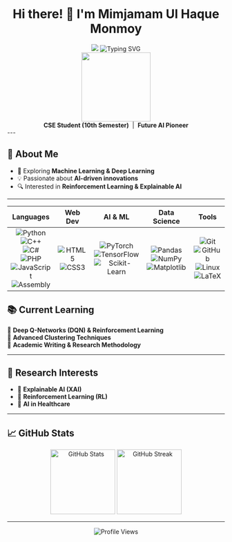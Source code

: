 <h1 align="center">Hi there! 👋 I'm Mimjamam Ul Haque Monmoy</h1>



<div align="center"> <img src="https://capsule-render.vercel.app/api?type=waving&color=0:181818,100:3a8dde&height=180&section=header&text=Mimjamam%20Ul%20Haque%20Monmoy&fontSize=38&fontAlignY=37&desc=AI%20Dreamer%20%7C%20Code%20Innovator&descSize=18" /> <img src="https://readme-typing-svg.demolab.com?font=Fira+Code&pause=700&color=3A8DDE&center=true&vCenter=true&width=500&lines=Hello+World!+I'm+Mimjamam+%F0%9F%91%8B;AI+Enthusiast+%7C+RL+Explorer+%7C+Futurist" alt="Typing SVG" /> </div>

<div align="center"> <img src="https://media.giphy.com/media/SWoSkN6DxTszqIKEqv/giphy.gif" width="160" /> <br> <b>CSE Student (10th Semester)</b> &nbsp;|&nbsp; <b>Future AI Pioneer</b> <br>  </div>
---

## 🚀 About Me  
- 🧠 Exploring **Machine Learning & Deep Learning**  
- 💡 Passionate about **AI-driven innovations**  
- 🔍 Interested in **Reinforcement Learning & Explainable AI**  

---

|                                                                                                                                                                                                                                                                                                                                Languages                                                                                                                                                                                                                                                                                                                                |                                                                                                   Web Dev                                                                                                   |                                                                                                                                                                               AI & ML                                                                                                                                                                              |                                                                                                                                               Data Science                                                                                                                                               |                                                                                                                                                                                                              Tools                                                                                                                                                                                                              |
| :---------------------------------------------------------------------------------------------------------------------------------------------------------------------------------------------------------------------------------------------------------------------------------------------------------------------------------------------------------------------------------------------------------------------------------------------------------------------------------------------------------------------------------------------------------------------------------------------------------------------------------------------------------------------: | :---------------------------------------------------------------------------------------------------------------------------------------------------------------------------------------------------------: | :----------------------------------------------------------------------------------------------------------------------------------------------------------------------------------------------------------------------------------------------------------------------------------------------------------------------------------------------------------------: | :------------------------------------------------------------------------------------------------------------------------------------------------------------------------------------------------------------------------------------------------------------------------------------------------------: | :-----------------------------------------------------------------------------------------------------------------------------------------------------------------------------------------------------------------------------------------------------------------------------------------------------------------------------------------------------------------------------------------------------------------------------: |
| ![Python](https://img.shields.io/badge/Python-3776AB?style=for-the-badge\&logo=python\&logoColor=white) <br> ![C++](https://img.shields.io/badge/C++-00599C?style=for-the-badge\&logo=c%2B%2B\&logoColor=white) <br> ![C#](https://img.shields.io/badge/C%23-239120?style=for-the-badge\&logo=c-sharp\&logoColor=white) <br> ![PHP](https://img.shields.io/badge/PHP-777BB4?style=for-the-badge\&logo=php\&logoColor=white) <br> ![JavaScript](https://img.shields.io/badge/JavaScript-F7DF1E?style=for-the-badge\&logo=javascript\&logoColor=black) <br> ![Assembly](https://img.shields.io/badge/Assembly-6E4C13?style=for-the-badge\&logo=assembly\&logoColor=white) | ![HTML5](https://img.shields.io/badge/HTML5-E34F26?style=for-the-badge\&logo=html5\&logoColor=white) <br> ![CSS3](https://img.shields.io/badge/CSS3-1572B6?style=for-the-badge\&logo=css3\&logoColor=white) | ![PyTorch](https://img.shields.io/badge/PyTorch-EE4C2C?style=for-the-badge\&logo=pytorch\&logoColor=white) <br> ![TensorFlow](https://img.shields.io/badge/TensorFlow-FF6F00?style=for-the-badge\&logo=tensorflow\&logoColor=white) <br> ![Scikit-Learn](https://img.shields.io/badge/Scikit--Learn-F7931E?style=for-the-badge\&logo=scikitlearn\&logoColor=white) | ![Pandas](https://img.shields.io/badge/Pandas-150458?style=for-the-badge\&logo=pandas\&logoColor=white) <br> ![NumPy](https://img.shields.io/badge/NumPy-013243?style=for-the-badge\&logo=numpy\&logoColor=white) <br> ![Matplotlib](https://img.shields.io/badge/Matplotlib-11557C?style=for-the-badge) | ![Git](https://img.shields.io/badge/Git-F05032?style=for-the-badge\&logo=git\&logoColor=white) <br> ![GitHub](https://img.shields.io/badge/GitHub-181717?style=for-the-badge\&logo=github\&logoColor=white) <br> ![Linux](https://img.shields.io/badge/Linux-FCC624?style=for-the-badge\&logo=linux\&logoColor=black) <br> ![LaTeX](https://img.shields.io/badge/LaTeX-008080?style=for-the-badge\&logo=latex\&logoColor=white) |


## 📚 Current Learning  
📌 **Deep Q-Networks (DQN) & Reinforcement Learning**  
📌 **Advanced Clustering Techniques**  
📌 **Academic Writing & Research Methodology**  

---

## 🔬 Research Interests  
- 🧠 **Explainable AI (XAI)**  
- 🎯 **Reinforcement Learning (RL)**  
- 🏥 **AI in Healthcare**  

---

## 📈 GitHub Stats  
<p align="center">
<img src="https://github-readme-stats.vercel.app/api?username=mimjamam&show_icons=true&theme=tokyonight" alt="GitHub Stats" height="150px"> 
<img src="https://github-readme-streak-stats.herokuapp.com/?user=mimjamam&theme=tokyonight" alt="GitHub Streak" height="150px">
</p>

---

<p align="center">
<img src="https://komarev.com/ghpvc/?username=mimjamam&color=blue" alt="Profile Views">  
</p>
